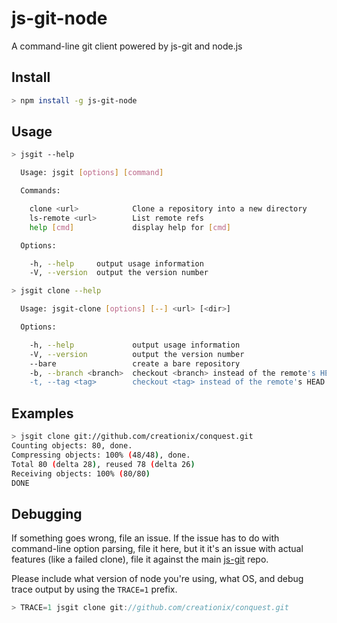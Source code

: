js-git-node
===========

A command-line git client powered by js-git and node.js

## Install

```sh
> npm install -g js-git-node
```

## Usage

```sh
> jsgit --help

  Usage: jsgit [options] [command]

  Commands:

    clone <url>            Clone a repository into a new directory
    ls-remote <url>        List remote refs
    help [cmd]             display help for [cmd]

  Options:

    -h, --help     output usage information
    -V, --version  output the version number

> jsgit clone --help

  Usage: jsgit-clone [options] [--] <url> [<dir>]

  Options:

    -h, --help             output usage information
    -V, --version          output the version number
    --bare                 create a bare repository
    -b, --branch <branch>  checkout <branch> instead of the remote's HEAD
    -t, --tag <tag>        checkout <tag> instead of the remote's HEAD

```

## Examples

```sh
> jsgit clone git://github.com/creationix/conquest.git
Counting objects: 80, done.
Compressing objects: 100% (48/48), done.
Total 80 (delta 28), reused 78 (delta 26)
Receiving objects: 100% (80/80)   
DONE
```

## Debugging

If something goes wrong, file an issue.  If the issue has to do with command-line option parsing, file it here, but it it's an issue with actual features (like a failed clone), file it against the main [js-git][] repo.

Please include what version of node you're using, what OS, and debug trace output by using the `TRACE=1` prefix.

```js
> TRACE=1 jsgit clone git://github.com/creationix/conquest.git
```

[js-git]: https://github.com/creationix/js-git/issues
